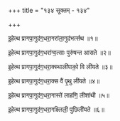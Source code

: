 +++
title = "१३४ सूक्तम् - १३४"

+++

इ॒हेत्थ प्रागपा॒गुद॑ग॒धरा॒गरा॑ला॒गुद॑भर्त्सथ ॥१॥

इ॒हेत्थ प्रागपा॒गुद॑ग॒धरा॑ग्व॒त्साः पुरु॑षन्त आसते ॥२॥

इ॒हेत्थ प्रागपा॒गुद॑ग॒धरा॒क्स्थाली॑पाको॒ वि ली॑यते ॥३॥

इ॒हेत्थ प्रागपा॒गुद॑ग॒धरा॒क्स वै॑ पृ॒थु ली॑यते ॥४॥

इ॒हेत्थ प्रागपा॒गुद॑ग॒धरा॒गास्ते॑ लाहणि॒ लीशा॑थी ॥५॥

इ॒हेत्थ प्रागपा॒गुद॑ग॒धरा॒गक्ष्लिली॒ पुछिली॑यते ॥६॥
